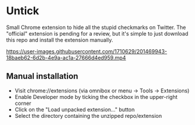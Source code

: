 # Untick

Small Chrome extension to hide all the stupid checkmarks on Twitter. The "official" extension is pending for a review, but it's simple to just download this repo and install the extension manually.


https://user-images.githubusercontent.com/1710629/201469943-18baeb62-6d2b-4e9a-ac1a-27666d4ed959.mp4


## Manual installation

- Visit chrome://extensions (via omnibox or menu -> Tools -> Extensions)
- Enable Developer mode by ticking the checkbox in the upper-right corner
- Click on the "Load unpacked extension..." button
- Select the directory containing the unzipped repo/extension
